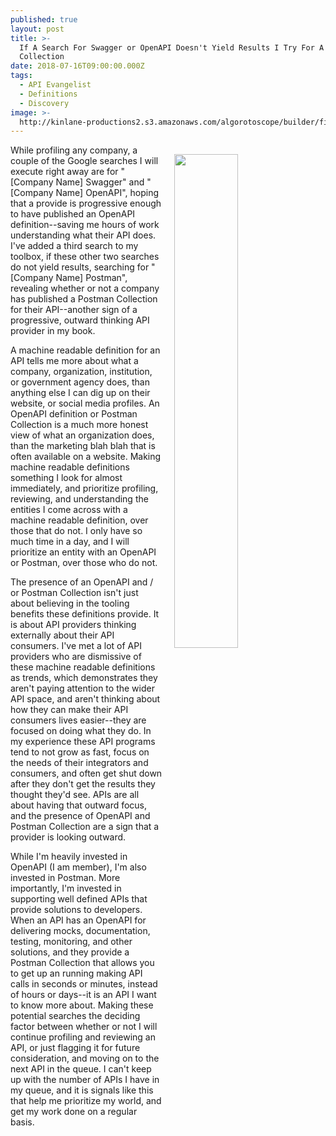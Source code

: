 ```yaml
---
published: true
layout: post
title: >-
  If A Search For Swagger or OpenAPI Doesn't Yield Results I Try For A Postman
  Collection
date: 2018-07-16T09:00:00.000Z
tags:
  - API Evangelist
  - Definitions
  - Discovery
image: >-
  http://kinlane-productions2.s3.amazonaws.com/algorotoscope/builder/filtered/80_86_800_500_0_max_0_1_-1.jpg
---
```

<p><img src="{{ page.image }}" width="45%" align="right" style="padding: 15px;" /></p>While profiling any company, a couple of the Google searches I will execute right away are for "[Company Name] Swagger" and "[Company Name] OpenAPI", hoping that a provide is progressive enough to have published an OpenAPI definition--saving me hours of work understanding what their API does. I've added a third search to my toolbox, if these other two searches do not yield results, searching for "[Company Name] Postman", revealing whether or not a company has published a Postman Collection for their API--another sign of a progressive, outward thinking API provider in my book.

A machine readable definition for an API tells me more about what a company, organization, institution, or government agency does, than anything else I can dig up on their website, or social media profiles. An OpenAPI definition or Postman Collection is a much more honest view of what an organization does, than the marketing blah blah that is often available on a website. Making machine readable definitions something I look for almost immediately, and prioritize profiling, reviewing, and understanding the entities I come across with a machine readable definition, over those that do not. I only have so much time in a day, and I will prioritize an entity with an OpenAPI or Postman, over those who do not.

The presence of an OpenAPI and / or Postman Collection isn't just about believing in the tooling benefits these definitions provide. It is about API providers thinking externally about their API consumers. I've met a lot of API providers who are dismissive of these machine readable definitions as trends, which demonstrates they aren't paying attention to the wider API space, and aren't thinking about how they can make their API consumers lives easier--they are focused on doing what they do. In my experience these API programs tend to not grow as fast, focus on the needs of their integrators and consumers, and often get shut down after they don't get the results they thought they'd see. APIs are all about having that outward focus, and the presence of OpenAPI and Postman Collection are a sign that a provider is looking outward.

While I'm heavily invested in OpenAPI (I am member), I'm also invested in Postman. More importantly, I'm invested in supporting well defined APIs that provide solutions to developers. When an API has an OpenAPI for delivering mocks, documentation, testing, monitoring, and other solutions, and they provide a Postman Collection that allows you to get up an running making API calls in seconds or minutes, instead of hours or days--it is an API I want to know more about. Making these potential searches the deciding factor between whether or not I will continue profiling and reviewing an API, or just flagging it for future consideration, and moving on to the next API in the queue. I can't keep up with the number of APIs I have in my queue, and it is signals like this that help me prioritize my world, and get my work done on a regular basis.

